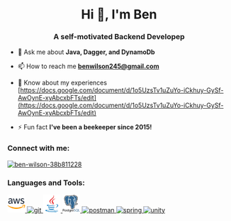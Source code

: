 <h1 align="center">Hi 👋, I'm Ben</h1>
<h3 align="center">A self-motivated Backend Developep</h3>

- 💬 Ask me about **Java, Dagger, and DynamoDb**

- 📫 How to reach me **benwilson245@gmail.com**

- 📄 Know about my experiences [https://docs.google.com/document/d/1o5UzsTv1uZuYo-iCkhuy-GySf-AwOynE-xyAbcxbFTs/edit](https://docs.google.com/document/d/1o5UzsTv1uZuYo-iCkhuy-GySf-AwOynE-xyAbcxbFTs/edit)

- ⚡ Fun fact **I've been a beekeeper since 2015!**

<h3 align="left">Connect with me:</h3>
<p align="left">
<a href="https://linkedin.com/in/ben-wilson-38b811228" target="blank"><img align="center" src="https://raw.githubusercontent.com/rahuldkjain/github-profile-readme-generator/master/src/images/icons/Social/linked-in-alt.svg" alt="ben-wilson-38b811228" height="30" width="40" /></a>
</p>

<h3 align="left">Languages and Tools:</h3>
<p align="left"> <a href="https://aws.amazon.com" target="_blank" rel="noreferrer"> <img src="https://raw.githubusercontent.com/devicons/devicon/master/icons/amazonwebservices/amazonwebservices-original-wordmark.svg" alt="aws" width="40" height="40"/> </a> <a href="https://git-scm.com/" target="_blank" rel="noreferrer"> <img src="https://www.vectorlogo.zone/logos/git-scm/git-scm-icon.svg" alt="git" width="40" height="40"/> </a> <a href="https://www.java.com" target="_blank" rel="noreferrer"> <img src="https://raw.githubusercontent.com/devicons/devicon/master/icons/java/java-original.svg" alt="java" width="40" height="40"/> </a> <a href="https://www.postgresql.org" target="_blank" rel="noreferrer"> <img src="https://raw.githubusercontent.com/devicons/devicon/master/icons/postgresql/postgresql-original-wordmark.svg" alt="postgresql" width="40" height="40"/> </a> <a href="https://postman.com" target="_blank" rel="noreferrer"> <img src="https://www.vectorlogo.zone/logos/getpostman/getpostman-icon.svg" alt="postman" width="40" height="40"/> </a> <a href="https://spring.io/" target="_blank" rel="noreferrer"> <img src="https://www.vectorlogo.zone/logos/springio/springio-icon.svg" alt="spring" width="40" height="40"/> </a> <a href="https://unity.com/" target="_blank" rel="noreferrer"> <img src="https://www.vectorlogo.zone/logos/unity3d/unity3d-icon.svg" alt="unity" width="40" height="40"/> </a> </p>

